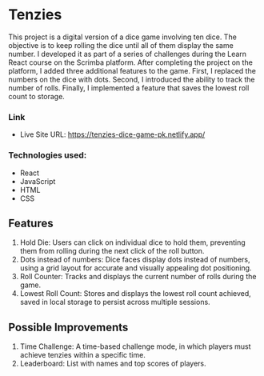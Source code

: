 # Tenzies

This project is a digital version of a dice game involving ten dice. The objective is to keep rolling the dice until all of them display the same number. I developed it as part of a series of challenges during the Learn React course on the Scrimba platform. After completing the project on the platform, I added three additional features to the game. First, I replaced the numbers on the dice with dots. Second, I introduced the ability to track the number of rolls. Finally, I implemented a feature that saves the lowest roll count to storage.

### Link

- Live Site URL: https://tenzies-dice-game-pk.netlify.app/

### Technologies used:

* React
* JavaScript
* HTML
* CSS

## Features

1. Hold Die: Users can click on individual dice to hold them, preventing them from rolling during the next click of the roll button.
2. Dots instead of numbers: Dice faces display dots instead of numbers, using a grid layout for accurate and visually appealing dot positioning.
3. Roll Counter: Tracks and displays the current number of rolls during the game.
4. Lowest Roll Count: Stores and displays the lowest roll count achieved, saved in local storage to persist across multiple sessions.

## Possible Improvements
1. Time Challenge: A time-based challenge mode, in which players must achieve tenzies within a specific time.
2. Leaderboard: List with names and top scores of players.  
